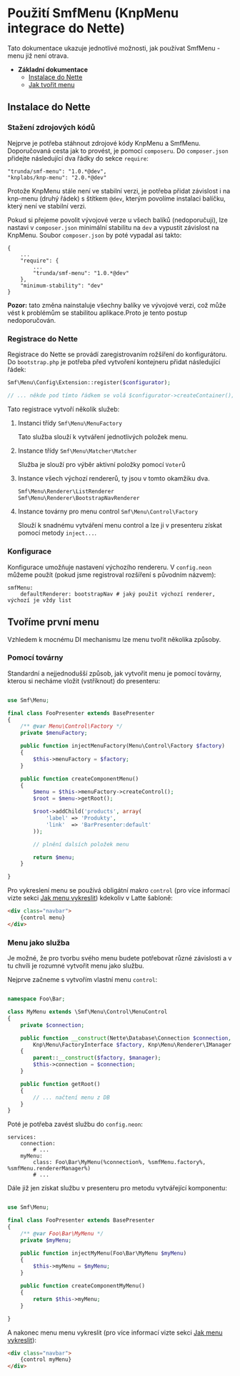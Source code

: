 # Použití SmfMenu (KnpMenu integrace do Nette)

Tato dokumentace ukazuje jednotlivé možnosti, jak používat SmfMenu - menu již není otrava.

* **Základní dokumentace**
    * [Instalace do Nette](#instalace)
    * [Jak tvořit menu](#tvorba)

<a name="instalace"></a>

## Instalace do Nette


### Stažení zdrojových kódů

Nejprve je potřeba stáhnout zdrojové kódy KnpMenu a SmfMenu. Doporučovaná cesta jak to provést, je pomocí `composeru`.
Do `composer.json` přidejte následující dva řádky do sekce `require`:

```
"trunda/smf-menu": "1.0.*@dev",
"knplabs/knp-menu": "2.0.*@dev"
```

Protože KnpMenu stále není ve stabilní verzi, je potřeba přidat závislost i na knp-menu (druhý řádek) s štítkem `@dev`,
kterým povolíme instalaci balíčku, který není ve stabilní verzi.

Pokud si přejeme povolit vývojové verze u všech balíků (nedoporučuji), lze nastavi v `composer.json` minimální stabilitu na `dev` a vypustit závislost na KnpMenu. Soubor `composer.json` by poté vypadal asi takto:

```
{
    ...
    "require": {
        ...
        "trunda/smf-menu": "1.0.*@dev"
    },
    "minimum-stability": "dev"
}
```

**Pozor:** tato změna nainstaluje všechny balíky ve vývojové verzi, což může vést k problémům se stabilitou aplikace.Proto je tento postup nedoporučován.

### Registrace do Nette

Registrace do Nette se provádí zaregistrovaním rožšíření do konfigurátoru. Do `bootstrap.php` je potřeba před vytvoření kontejneru přidat následující řádek:

```php
Smf\Menu\Config\Extension::register($configurator);

// ... někde pod tímto řádkem se volá $configurator->createContainer();
```

Tato registrace vytvoří několik služeb:

1.  Instanci třídy `Smf\Menu\MenuFactory`

    Tato služba slouží k vytváření jednotlivých položek menu.

2.  Instance třídy `Smf\Menu\Matcher\Matcher`

    Služba je slouží pro výběr aktivní položky pomocí `Voter`ů

3.  Instance všech výchozí rendererů, ty jsou v tomto okamžiku dva.

    ```php
    Smf\Menu\Renderer\ListRenderer
    Smf\Menu\Renderer\BootstrapNavRenderer
    ```

4.  Instance továrny pro menu control `Smf\Menu\Control\Factory`

    Slouží k snadnému vytváření menu control a lze ji v presenteru získat pomocí metody `inject...`.

### Konfigurace

Konfigurace umožňuje nastavení výchozího rendereru. V `config.neon` můžeme použít (pokud jsme registroval rozšíření s původním názvem):

```
smfMenu:
    defaultRenderer: bootstrapNav # jaký použit výchozí renderer, výchozí je vždy list
```

<a name="tvorba"></a>

## Tvoříme první menu

Vzhledem k mocnému DI mechanismu lze menu tvořit několika způsoby.

### Pomocí továrny

Standardní a nejjednodušší způsob, jak vytvořit menu je pomocí továrny, kterou si necháme vložit (vstříknout) do presenteru:

```php

use Smf\Menu;

final class FooPresenter extends BasePresenter
{
    /** @var Menu\Control\Factory */
    private $menuFactory;

    public function injectMenuFactory(Menu\Control\Factory $factory)
    {
        $this->menuFactory = $factory;
    }

    public function createComponentMenu()
    {
        $menu = $this->menuFactory->createControl();
        $root = $menu->getRoot();

        $root->addChild('products', array(
            'label' => 'Produkty',
            'link'  => 'BarPresenter:default'
        ));

        // plnění dalsích položek menu

        return $menu;
    }

}
```

Pro vykreslení menu se používá obligátní makro `control` (pro více informací vizte sekci [Jak menu vykreslit](#vykreslovani)) kdekoliv v Latte šabloně:

```html
<div class="navbar">
    {control menu}
</div>
```

### Menu jako služba

Je možné, že pro tvorbu svého menu budete potřebovat různé závislosti a v tu chvíli je rozumné vytvořit menu jako službu.

Nejprve začneme s vytvořím vlastní menu `control`:

```php

namespace Foo\Bar;

class MyMenu extends \Smf\Menu\Control\MenuControl
{
    private $connection;

    public function __construct(Nette\Database\Connection $connection,
        Knp\Menu\FactoryInterface $factory, Knp\Menu\Renderer\IManager $manager)
    {
        parent::__construct($factory, $manager);
        $this->connection = $connection;
    }

    public function getRoot()
    {
        // ... načtení menu z DB
    }
}
```

Poté je potřeba zavést službu do `config.neon`:

```
services:
    connection:
        # ...
    myMenu:
        class: Foo\Bar\MyMenu(%connection%, %smfMenu.factory%, %smfMenu.rendererManager%)
        # ...
```

Dále již jen získat službu v presenteru pro metodu vytvářející komponentu:

```php

use Smf\Menu;

final class FooPresenter extends BasePresenter
{
    /** @var Foo\Bar\MyMenu */
    private $myMenu;

    public function injectMyMenu(Foo\Bar\MyMenu $myMenu)
    {
        $this->myMenu = $myMenu;
    }

    public function createComponentMyMenu()
    {
        return $this->myMenu;
    }

}
```

A nakonec menu menu vykreslit (pro více informací vizte sekci [Jak menu vykreslit](#vykreslovani)):

```html
<div class="navbar">
    {control myMenu}
</div>
```